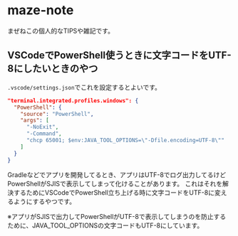 # maze-note
まぜねこの個人的なTIPSや雑記です。

## VSCodeでPowerShell使うときに文字コードをUTF-8にしたいときのやつ

`.vscode/settings.json`でこれを設定するとよいです。

```json
"terminal.integrated.profiles.windows": {
  "PowerShell": {
    "source": "PowerShell",
    "args": [
      "-NoExit",
      "-Command",
      "chcp 65001; $env:JAVA_TOOL_OPTIONS=\"-Dfile.encoding=UTF-8\""
    ]
  }
}
```

Gradleなどでアプリを開発してるとき、アプリはUTF-8でログ出力してるけどPowerShellがSJISで表示してしまって化けることがあります。
これはそれを解決するためにVSCodeでPowerShell立ち上げる時に文字コードをUTF-8に変えるようにするやつです。

※アプリがSJISで出力してPowerShellがUTF-8で表示してしまうのを防止するために、JAVA_TOOL_OPTIONSの文字コードもUTF-8にしています。
